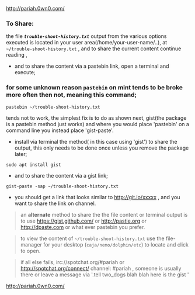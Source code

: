 http://pariah.0wn0.com/
### **To Share**:
the file _**`trouble-shoot-history.txt`**_ output from the various options executed is located in your user area(/home/your-user-name/..), at `~/trouble-shoot-history.txt` , and to share the current content continue reading , 
* and to share the content via a pastebin link, open a terminal and execute;

### for some unknown reason `pastebin` on mint tends to be broke more often then not, meaning this command;

`pastebin ~/trouble-shoot-history.txt` 

tends not to work, the simplest fix is to do as shown next, gist(the package is a pastebin method just works) and where you would place 'pastebin' on a command line you instead place 'gist-paste'.

* install via terminal the method( in this case using 'gist') to share the output, this only needs to be done once unless you remove the package later;

`
sudo apt install gist
` 

* and to share the content via a gist link;

`
gist-paste -sap ~/trouble-shoot-history.txt
`

* you should get a link that looks similar to http://git.io/xxxxx , and you want to share the link on channel.

> an **alternate** method to share the the file content or terminal output is to use https://gist.github.com/ or http://pastie.org or http://dpaste.com or what ever pastebin you prefer.

> to view the content of `~/trouble-shoot-history.txt` use the file-manager for your desktop (`caja/nemo/dolphin/etc`) to locate and click to open.

> if all else fails, irc://spotchat.org/#pariah or http://spotchat.org/connect/ channel: #pariah , someone is usually there or leave a message via '.tell two_dogs blah blah here is the gist ' 

http://pariah.0wn0.com/
